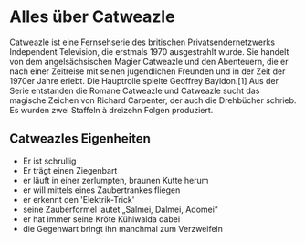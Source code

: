 # Alles über Catweazle

Catweazle ist eine Fernsehserie des britischen Privatsendernetzwerks Independent Television, die erstmals 1970 ausgestrahlt wurde. Sie handelt von dem angelsächsischen Magier Catweazle und den Abenteuern, die er nach einer Zeitreise mit seinen jugendlichen Freunden und in der Zeit der 1970er Jahre erlebt. Die Hauptrolle spielte Geoffrey Bayldon.[1] Aus der Serie entstanden die Romane Catweazle und Catweazle sucht das magische Zeichen von Richard Carpenter, der auch die Drehbücher schrieb. Es wurden zwei Staffeln à dreizehn Folgen produziert.

## Catweazles Eigenheiten

* Er ist schrullig
* Er trägt einen Ziegenbart
* er läuft in einer zerlumpten, braunen Kutte herum
* er will mittels eines Zaubertrankes fliegen
* er erkennt den 'Elektrik-Trick'
* seine Zauberformel lautet „Salmei, Dalmei, Adomei“
* er hat immer seine Kröte Kühlwalda dabei
* die Gegenwart bringt ihn manchmal zum Verzweifeln
